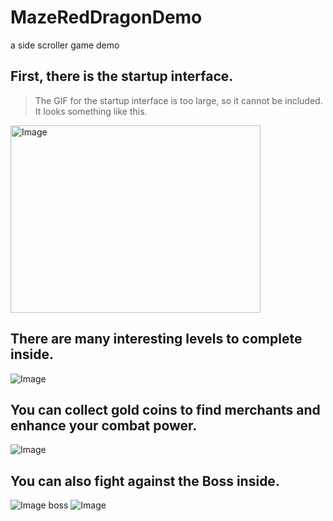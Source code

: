 # MazeRedDragonDemo
a side scroller game demo

## First, there is the startup interface.
>The GIF for the startup interface is too large, so it cannot be included.
>It looks something like this.
>
<img width="400" height="300" alt="Image" src="https://github.com/user-attachments/assets/223aabe5-e1d1-4ffc-9123-effccc24247b" />

## There are many interesting levels to complete inside.
![Image](https://github.com/user-attachments/assets/6b1831b7-b4b8-4104-8773-fd7032a2d9bc)

## You can collect gold coins to find merchants and enhance your combat power.
![Image](https://github.com/user-attachments/assets/3f6c1662-7108-428f-984d-d146d593b078)

## You can also fight against the Boss inside.
![Image](https://github.com/user-attachments/assets/a3aa047b-bd77-4148-ac27-b809d3a57b94)
boss ![Image](https://github.com/user-attachments/assets/6562a8db-9daf-4a1d-a8f5-9897dee22d9c)
